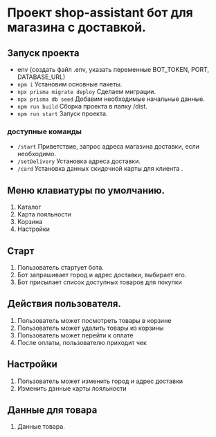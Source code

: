 # Проект shop-assistant бот для магазина с доставкой.

## Запуск проекта

- env (создать файл .env, указать переменные BOT_TOKEN, PORT, DATABASE_URL)
- `npm i` Установим основные пакеты.
- `npx prisma migrate deploy` Сделаем миграции.
- `npx prisma db seed` Добавим необходимые начальные данные.
- `npm run build` Сборка проекта в папку /dist.
- `npm run start` Запуск проекта.

### доступные команды

- `/start` Приветствие, запрос адреса магазина доставки, если необходимо.
- `/setDelivery` Установка адреса доставки.
- `/card` Установка данных скидочной карты для клиента .

## Меню клавиатуры по умолчанию.

1. Каталог
2. Карта лояльности
3. Корзина
4. Настройки

## Старт

1. Пользователь стартует бота.
2. Бот запрашивает город и адрес доставки, выбирает его.
3. Бот присылает список доступных товаров для покупки

## Действия пользователя.

1. Пользователь может посмотреть товары в корзине
2. Пользователь может удалить товары из корзины
3. Пользователь может перейти к оплате
4. После оплаты, пользователю приходит чек

## Настройки

1. Пользователь может изменить город и адрес доставки
2. Изменить данные карты лояльности

## Данные для товара

1. Данные товара.
